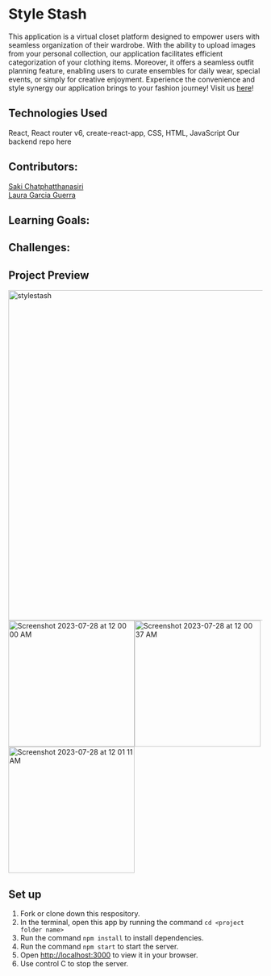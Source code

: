 # Style Stash
This application is a virtual closet platform designed to empower users with seamless organization of their wardrobe. With the ability to upload images from your personal collection, our application facilitates efficient categorization of your clothing items. Moreover, it offers a seamless outfit planning feature, enabling users to curate ensembles for daily wear, special events, or simply for creative enjoyment. Experience the convenience and style synergy our application brings to your fashion journey!
Visit us <a href="style-stash.vercel.app">here</a>!

## Technologies Used
React, React router v6, create-react-app, CSS, HTML, JavaScript
Our backend repo <a href-="https://github.com/sakisandrac/style-stash-api">here</a> 

## Contributors:
<a href="https://github.com/sakisandrac">Saki Chatphatthanasiri</a><br>
<a href="https://github.com/lauraguerra1">Laura Garcia Guerra</a>

## Learning Goals:

## Challenges:

## Project Preview
<img width="654" alt="stylestash" src="https://github.com/sakisandrac/style-stash/assets/118419729/c3fa622e-7856-4f15-9a55-14b4da8f224e"><br>
<img width="250" alt="Screenshot 2023-07-28 at 12 00 00 AM" src="https://github.com/sakisandrac/style-stash/assets/118419729/185342d4-306e-475a-8b50-21f14f9e7845"><img width="250" alt="Screenshot 2023-07-28 at 12 00 37 AM" src="https://github.com/sakisandrac/style-stash/assets/118419729/e5362fc3-1e73-4d2a-9573-19be4f637167"><img width="250" alt="Screenshot 2023-07-28 at 12 01 11 AM" src="https://github.com/sakisandrac/style-stash/assets/118419729/59eee109-a98c-458a-8dfd-7e571e9ac953">

## Set up
1. Fork or clone down this respository. 
2. In the terminal, open this app by running the command `cd <project folder name>`
3. Run the command  `npm install` to install dependencies.
4. Run the command `npm start` to start the server.
5. Open [http://localhost:3000](http://localhost:3000) to view it in your browser.
6. Use control C to stop the server.
